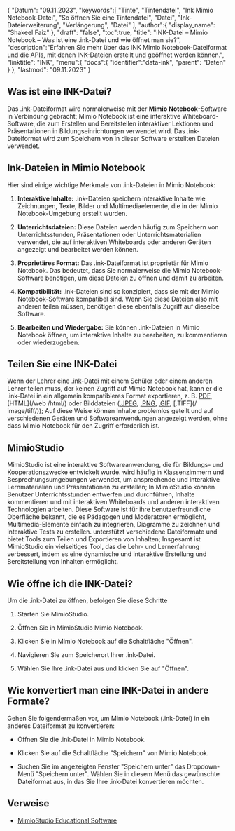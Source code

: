 {
"Datum": "09.11.2023",
   "keywords":[
"Tinte",
"Tintendatei",
"Ink Mimio Notebook-Datei",
"So öffnen Sie eine Tintendatei",
"Datei",
"Ink-Dateierweiterung",
"Verlängerung",
"Datei"
],
   "author":{
"display_name": "Shakeel Faiz"
},
"draft": "false",
"toc":true,
"title": "INK-Datei – Mimio Notebook – Was ist eine .ink-Datei und wie öffnet man sie?",
   "description":"Erfahren Sie mehr über das INK Mimio Notebook-Dateiformat und die APIs, mit denen INK-Dateien erstellt und geöffnet werden können.",
"linktitle": "INK",
   "menu":{
      "docs":{
         "identifier":"data-ink",
"parent": "Daten"
}
},
"lastmod": "09.11.2023"
}

## Was ist eine INK-Datei?

Das .ink-Dateiformat wird normalerweise mit der **Mimio Notebook**-Software in Verbindung gebracht; Mimio Notebook ist eine interaktive Whiteboard-Software, die zum Erstellen und Bereitstellen interaktiver Lektionen und Präsentationen in Bildungseinrichtungen verwendet wird. Das .ink-Dateiformat wird zum Speichern von in dieser Software erstellten Dateien verwendet.

## Ink-Dateien in Mimio Notebook

Hier sind einige wichtige Merkmale von .ink-Dateien in Mimio Notebook:

1. **Interaktive Inhalte:** .ink-Dateien speichern interaktive Inhalte wie Zeichnungen, Texte, Bilder und Multimediaelemente, die in der Mimio Notebook-Umgebung erstellt wurden.
    








2. **Unterrichtsdateien:** Diese Dateien werden häufig zum Speichern von Unterrichtsstunden, Präsentationen oder Unterrichtsmaterialien verwendet, die auf interaktiven Whiteboards oder anderen Geräten angezeigt und bearbeitet werden können.
    








3. **Proprietäres Format:** Das .ink-Dateiformat ist proprietär für Mimio Notebook. Das bedeutet, dass Sie normalerweise die Mimio Notebook-Software benötigen, um diese Dateien zu öffnen und damit zu arbeiten.
    








4. **Kompatibilität:** .ink-Dateien sind so konzipiert, dass sie mit der Mimio Notebook-Software kompatibel sind. Wenn Sie diese Dateien also mit anderen teilen müssen, benötigen diese ebenfalls Zugriff auf dieselbe Software.
    








5. **Bearbeiten und Wiedergabe:** Sie können .ink-Dateien in Mimio Notebook öffnen, um interaktive Inhalte zu bearbeiten, zu kommentieren oder wiederzugeben.

## Teilen Sie eine INK-Datei

Wenn der Lehrer eine .ink-Datei mit einem Schüler oder einem anderen Lehrer teilen muss, der keinen Zugriff auf Mimio Notebook hat, kann er die .ink-Datei in ein allgemein kompatibleres Format exportieren, z. B. [PDF](/pdf/), [HTML](/web /html/) oder Bilddateien ([.JPEG](/image/jpeg/), [.PNG](/image/png/), [.GIF](/image/gif/), [.TIFF](/ image/tiff/)); Auf diese Weise können Inhalte problemlos geteilt und auf verschiedenen Geräten und Softwareanwendungen angezeigt werden, ohne dass Mimio Notebook für den Zugriff erforderlich ist.

## MimioStudio

MimioStudio ist eine interaktive Softwareanwendung, die für Bildungs- und Kooperationszwecke entwickelt wurde. wird häufig in Klassenzimmern und Besprechungsumgebungen verwendet, um ansprechende und interaktive Lernmaterialien und Präsentationen zu erstellen; In MimioStudio können Benutzer Unterrichtsstunden entwerfen und durchführen, Inhalte kommentieren und mit interaktiven Whiteboards und anderen interaktiven Technologien arbeiten. Diese Software ist für ihre benutzerfreundliche Oberfläche bekannt, die es Pädagogen und Moderatoren ermöglicht, Multimedia-Elemente einfach zu integrieren, Diagramme zu zeichnen und interaktive Tests zu erstellen. unterstützt verschiedene Dateiformate und bietet Tools zum Teilen und Exportieren von Inhalten; Insgesamt ist MimioStudio ein vielseitiges Tool, das die Lehr- und Lernerfahrung verbessert, indem es eine dynamische und interaktive Erstellung und Bereitstellung von Inhalten ermöglicht.

## Wie öffne ich die INK-Datei?

Um die .ink-Datei zu öffnen, befolgen Sie diese Schritte

1. Starten Sie MimioStudio.
    








2. Öffnen Sie in MimioStudio Mimio Notebook.
    








3. Klicken Sie in Mimio Notebook auf die Schaltfläche "Öffnen".
    








4. Navigieren Sie zum Speicherort Ihrer .ink-Datei.
    








5. Wählen Sie Ihre .ink-Datei aus und klicken Sie auf "Öffnen".

## Wie konvertiert man eine INK-Datei in andere Formate?

Gehen Sie folgendermaßen vor, um Mimio Notebook (.ink-Datei) in ein anderes Dateiformat zu konvertieren:

- Öffnen Sie die .ink-Datei in Mimio Notebook.

- Klicken Sie auf die Schaltfläche "Speichern" von Mimio Notebook.

- Suchen Sie im angezeigten Fenster "Speichern unter" das Dropdown-Menü "Speichern unter". Wählen Sie in diesem Menü das gewünschte Dateiformat aus, in das Sie Ihre .ink-Datei konvertieren möchten.

## Verweise
* [MimioStudio Educational Software](https://boxlight.com/products/apps-for-the-classroom/mimiostudio-educational-software)
